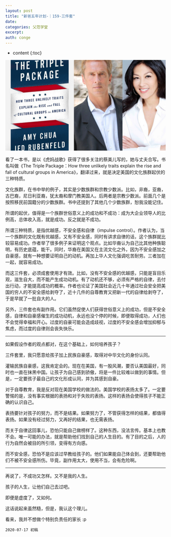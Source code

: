 ```yaml
---
layout: post
title: "新爸五年计划-｜159-三件套"
date:
categories: 父范学堂
excerpt:
auth: conge
---
```

* content
{:toc}

![ ](/assets/images/父范学堂/118382-f0cb72f40c49a583.png)

看了一本书，是以《虎妈战歌》获得了很多关注的蔡美儿写的，她与丈夫合写。书名叫做《The Triple Package：How three unlikely traits explain the rise and fall of cultural groups in America》，翻译过来，就是决定美国的文化族群起伏的三种特质。

文化族群，在书中举的例子，其实是少数族群和宗教少数派。比如，非裔，亚裔，古巴裔，尼日利亚裔，犹太裔和摩门教美国人。后两者是宗教少数派。前面几个是按照移民前国籍分的少数族群。书中还提到了其他几个少数族群，恕我没能记住。

所谓的起伏，值得是一个族群世俗意义上的成功和不成功：成为大企业领导人的比例高，总体收入高，就是成功。反之就是不成功。

所谓三种特质，是指优越感，不安全感和自律（impulse control）。作者认为，当一个族群的文化既有优越感，又有不安全感，同时有讲求自律的话，这个族群就比较容易成功。作者举了很多例子来证明这个观点。比如华裔认为自己比其他种族聪明，有历史底蕴，能干。同时，华裔在美国又在主流文化之外，因为不安全感加之自豪感，就有一种想要证明自己的动机。再加上华人文化强调吃苦耐劳。三者加在一起，就容易成功。

而这三件套，必须成套使用才有效。比如，没有不安全感的优越感，只能是盲目乐观，滋生自大，而不能产生成功动机。有了动机还不够，必须有严格的自律，去付出行动，才能提高成功的概率。作者也论证了美国社会近几十年通过社会安全把美国的穷人的不安全感给剥夺了，近十几件的自尊教育又把新一代的自律给剥夺了，于是早就了一批自大的人。

另外，三件套也有副作用。它们虽然促使人们获得世俗意义上的成功，但是不安全感，自律和自豪感催生的成功动机，永远也没个停的时候，即便取得成功，人们也不会觉得幸福和开心。过度的自豪可能会造成歧视，过度的不安全感会增加抑郁与焦虑，而过度的自律则会丧失快乐。

-----

如果假设作者的观点都对，在这个基础上，如何培养孩子？

三件套里，我只愿意给孩子加上民族自豪感，取得对中华文化的身份认同。

灌输民族自豪感，这我肯定会的。现在在美国，有一股风潮，要否认美国最好，同时也一直在抹黑中国。让孩子为自己感到骄傲，将是一件比较难以做到的事情。但是，一定要孩子最自己的文化形成认同，并为其感到自豪。

对于自尊教育，我是反对现在美国学校的做法的。美国学校的表扬太多了。一定要警惕的是，没有事实根据的表扬和对于失败的表扬。这样的表扬会使得孩子不能正确的认识自己。

表扬要针对孩子的努力，而不是结果。如果努力了，不管获得怎样的结果，都值得表扬。如果没有经过努力，又再好的结果，也无需表扬。

而关于自律这回事儿，恐怕只能自己做榜样了。这种东西，没法言传。基本上也教不会。唯一可能的办法，就是帮助他们找到自己的人生目的。有了目的之后，人的行为自然会被目的所引领，变得有方向感。

而不安全感，恐怕不是应该过早教给孩子的。他们如果能自己体会到，还要帮助他们不被不安全感所伤。毕竟，副作用太大，使用不当，会有危险啊。

----

再说了，不成功又怎样。又不是我的人生。

孩子的人生，让他们自己去过吧。

即便是虚度了，又如何。

这话说起来虽然糙，但是，我认这个理儿。

看来，我并不想做个特别负责任的家长 :p 

```
2020-07-17 初稿
```
